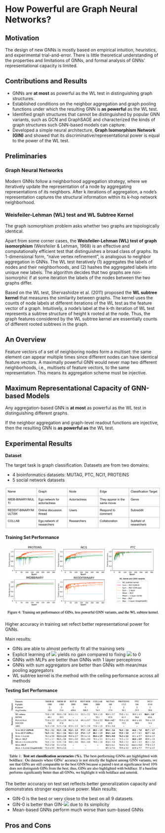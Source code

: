 # How Powerful are Graph Neural Networks?

## Motivation

The design of new GNNs is mostly based on empirical intuition, heuristics, and experimental trial-and-error. There is little theoretical understanding of the properties and limitations of GNNs, and formal analysis of GNNs’ representational capacity is limited.

## Contributions and Results
* GNNs are __at most__ as powerful as the WL test in distinguishing graph structures.
* Established conditions on the neighbor aggregation and graph pooling functions under which the resulting GNN is __as powerful__ as the WL test.
* Identified graph structures that cannot be distinguished by popular GNN variants, such as GCN and GraphSAGE and characterized the kinds of graph structures such GNN-based models can capture. 
* Developed a simple neural architecture, **Graph Isomorphism Network (GIN)** and showed that its discriminative/representational power is equal to the power of the WL test.

## Preliminaries

### Graph Neural Networks

Modern GNNs follow a neighborhood aggregation strategy, where we iteratively update the representation of a node by aggregating representations of its neighbors. After k iterations of aggregation, a node’s representation captures the structural information within its k-hop network neighborhood.

### Weisfeiler-Lehman (WL) test and WL Subtree Kernel

The graph isomorphism problem asks whether two graphs are topologically identical. 

Apart from some corner cases, the **Weisfeiler-Lehman (WL) test of graph isomorphism** (Weisfeiler & Lehman, 1968) is an effective and computationally efficient test that distinguishes a broad class of graphs. Its 1-dimensional form, “naïve vertex refinement”, is analogous to neighbor aggregation in GNNs. The WL test iteratively (1) aggregates the labels of nodes and their neighborhoods, and (2) hashes the aggregated labels into unique new labels. The algorithm decides that two graphs are non-isomorphic if at some iteration the labels of the nodes between the two graphs differ.

Based on the WL test, Shervashidze et al. (2011) proposed the **WL subtree kernel** that measures the similarity between graphs. The kernel uses the counts of node labels at different iterations of the WL test as the feature vector of a graph. Intuitively, a node’s label at the k-th iteration of WL test represents a subtree structure of height k rooted at the node. Thus, the graph features considered by the WL subtree kernel are essentially counts of different rooted subtrees in the graph.

## An Overview

Feature vectors of a set of neighboring nodes form a multiset: the same element can appear multiple times since different nodes can have identical feature vectors. A maximally powerful GNN would never map two different neighborhoods, i.e., multisets of feature vectors, to the same representation. This means its
aggregation scheme must be injective. 

## Maximum Representational Capacity of GNN-based Models

Any aggregation-based GNN is __at most__ as powerful as the WL test in distinguishing different graphs. 

If the neighbor aggregation and graph-level readout functions are injective, then the resulting GNN is __as powerful as__ the WL test.

## Experimental Results

**Dataset**

The target task is graph classification. Datasets are from two domains:
* 4 bioinformatics datasets: MUTAG, PTC, NCI1, PROTEINS
* 5 social network datasets
  
![Social network datasets details](fig/datasets.png)

**Training Set Performance**

![Main result of training set performance](fig/figure4.png)

Higher accuracy in training set refect better representational power for GNNs. 

Main results:
* GINs are able to almost perfectly fit all the training sets
* Explicit learning of <img src="https://render.githubusercontent.com/render/math?math=\epsilon"> yields no gain compared to fixing <img src="https://render.githubusercontent.com/render/math?math=\epsilon"> to 0
* GNNs with MLPs are better than GNNs with 1 layer perceptrons
* GNNs with sum aggregators are better than GNNs with mean/max pooling aggregators
* WL subtree kernel is the method with the ceiling performance across all methods

**Testing Set Performance**

![Main result of testing set performance](fig/table1.png)

The better accuracy on test set reflects better generalization capacity and demonstrates stronger expressive power. Main results:
* GIN-0 is the best or very close to the best on all 9 datasets
* GIN-0 is better than GIN-<img src="https://render.githubusercontent.com/render/math?math=\epsilon"> due to its simplicity
* Mean-based GNNs perform much worse than sum-based GNNs

## Pros and Cons

